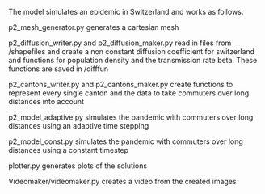 The model simulates an epidemic in Switzerland and works as follows:

p2_mesh_generator.py generates a cartesian mesh

p2_diffusion_writer.py and p2_diffusion_maker.py read in files from /shapefiles and create a non constant diffusion coefficient for switzerland and functions for population density and the transmission rate beta. These functions are saved in /difffun

p2_cantons_writer.py and p2_cantons_maker.py create functions to represent every single canton and the data to take commuters over long distances into account

p2_model_adaptive.py simulates the pandemic with commuters over long distances using an adaptive time stepping

p2_model_const.py simulates the pandemic with commuters over long distances using a constant timestep

plotter.py generates plots of the solutions

Videomaker/videomaker.py creates a video from the created images
